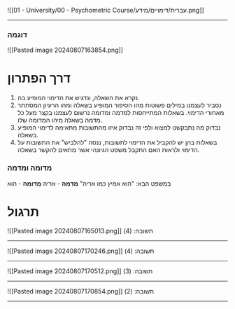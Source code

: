 ![[01 - University/00 - Psychometric Course/עברית/דימויים/מידע.png]]
***
### דוגמה
![[Pasted image 20240807163854.png]]
# דרך הפתרון
1. נקרא את השאלה, ונדגיש את הדימוי המופיע בה.
2. נסביר לעצמנו במילים פשוטות מהו הסיפור המופיע בשאלה ומהו הרעיון המסתתר מאחורי הדימוי. בשאלות המתייחסות למדמה ומדומה נרשום לעצמנו בקצר מעל כל מדמה בשאלה מיהו המדומה שלו.
3. נבדוק מה נתבקשנו למצוא ולפי זה נבדוק איזו מהתשובות מתאימה לדימוי המופיע בשאלה.
4. בשאלות בהן יש להקביל את הדימוי לתשובות, ננסה "להלביש" את התשובות על הדימוי ולראות האם התקבל משפט הגיונהי אשר מתאים להקשר בשאלה.

### מדומה ומדמה
במשפט הבא: "הוא אמיץ כמו אריה"
**מדמה** - אריה
**מדומה** - הוא
# תרגול
![[Pasted image 20240807165013.png]]
תשובה: (4)
***
![[Pasted image 20240807170246.png]]
תשובה: (4)
***
![[Pasted image 20240807170512.png]]
תשובה: (3)
***
![[Pasted image 20240807170854.png]]
תשובה: (2)
***